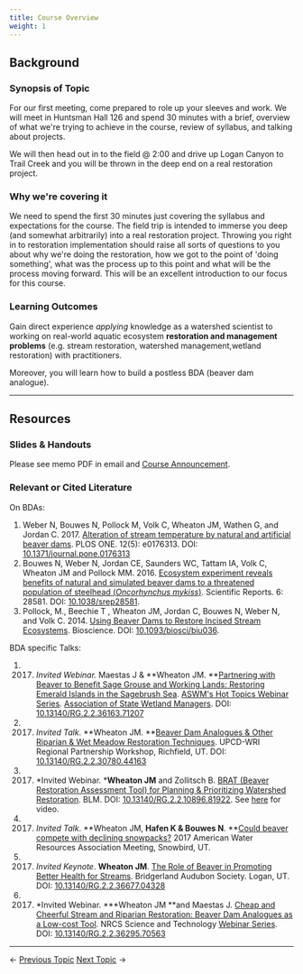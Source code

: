 ```yaml
---
title: Course Overview
weight: 1
---
```


## Background

### Synopsis of Topic
For our first meeting, come prepared to role up your sleeves and work. We will meet in Huntsman Hall 126 and spend 30 minutes with a brief, overview of what we're trying to achieve in the course, review of syllabus, and talking about projects. 

We will then head out in to the field @ 2:00 and drive up Logan Canyon to Trail Creek and you will be thrown in the deep end on a real restoration project.   

### Why we're covering it
We need to spend the first 30 minutes just covering the syllabus and expectations for the course. The field trip is intended to immerse you deep (and somewhat arbitrarily) into a real restoration project. Throwing you right in to restoration implementation should raise all sorts of questions to you about why we're doing the restoration, how we got to the point of 'doing something', what was the process up to this point and what will be the process moving forward. This will be an excellent introduction to our focus for this course.

### Learning Outcomes
Gain direct experience *applying* knowledge as a watershed scientist to working on real-world aquatic ecosystem **restoration and management problems** (e.g. stream restoration, watershed management,wetland restoration) with practitioners. 

Moreover, you will learn how to build a postless BDA (beaver dam analogue).

------
## Resources

### Slides & Handouts
Please see memo PDF in email and [Course Announcement](https://usu.instructure.com/courses/468472/discussion_topics/1534027).

### Relevant or Cited Literature

On BDAs:

1. Weber N, Bouwes N, Pollock M, Volk C,  Wheaton JM, Wathen G, and Jordan C. 2017. [Alteration of stream temperature by natural and artificial beaver dams](https://www.researchgate.net/publication/316995139_Alteration_of_stream_temperature_by_natural_and_artificial_beaver_dams). PLOS ONE. 12(5): e0176313. DOI: [10.1371/journal.pone.0176313](http://dx.doi.org/10.1371/journal.pone.0176313)
2. Bouwes N, Weber N, Jordan CE, Saunders WC, Tattam IA, Volk C, Wheaton JM and Pollock MM. 2016. [Ecosystem experiment reveals benefits of natural and simulated beaver dams to a threatened population of steelhead (*Oncorhynchus mykiss*)](http://www.nature.com/articles/srep28581). Scientific Reports. 6: 28581. DOI: [10.1038/srep28581](http://dx.doi.org/10.1038/srep28581).
3. Pollock, M., Beechie T , Wheaton JM, Jordan C,  Bouwes N, Weber N, and Volk C. 2014. [Using Beaver Dams  to Restore Incised Stream Ecosystems](https://www.researchgate.net/publication/261215514_Using_Beaver_Dams_to_Restore_Incised_Stream_Ecosystems). Bioscience. DOI: [10.1093/biosci/biu036](http://dx.doi.org/10.1093/biosci/biu036).

BDA specific  Talks:

1. 2017. *Invited Webinar.* Maestas J & **Wheaton JM. **[Partnering with Beaver to Benefit Sage Grouse and Working Lands: Restoring Emerald Islands in the Sagebrush Sea](https://www.researchgate.net/publication/318707571_Partnering_with_Beaver_to_Benefit_Sage_Grouse_and_Working_Lands_Restoring_Emerald_Islands_in_the_Sagebrush_Sea). [ASWM's Hot Topics Webinar Series](https://www.aswm.org/aswm/aswm-webinarscalls/8386-aswm-hot-topics-webinar-series). [Association of State Wetland Managers](https://www.aswm.org/). DOI: [10.13140/RG.2.2.36163.71207](http://dx.doi.org/10.13140/RG.2.2.36163.71207)
2. 2017. *Invited Talk*. **Wheaton JM.  **[Beaver Dam Analogues & Other Riparian & Wet Meadow Restoration Techniques](https://www.researchgate.net/publication/316858589_Beaver_Dam_Analogues_Other_Riparian_Wet_Meadow_Restoration_Techniques). UPCD-WRI Regional Partnership Workshop, Richfield, UT. DOI: [10.13140/RG.2.2.30780.44163](http://dx.doi.org/10.13140/RG.2.2.30780.44163)
3. 2017. *Invited Webinar. ***Wheaton JM** and Zollitsch B. [BRAT (Beaver Restoration Assessment Tool) for Planning & Prioritizing Watershed Restoration](https://www.researchgate.net/publication/316796241_BRAT_Beaver_Restoration_Assessment_Tool_for_Planning_Prioritizing_Watershed_Restoration). BLM. DOI: [10.13140/RG.2.2.10896.81922](http://dx.doi.org/10.13140/RG.2.2.10896.81922). See [here](https://youtu.be/e28Ix-08PdM) for video. 
4. 2017. *Invited Talk*. **Wheaton JM, **Hafen K & Bouwes N**.  **[Could beaver compete with declining snowpacks?](https://www.researchgate.net/publication/318351273_Could_beaver_compete_with_a_declining_snowpack) 2017 American Water Resources Association Meeting, Snowbird, UT.
5. 2017. *Invited Keynote*. **Wheaton JM**. [The Role of Beaver in Promoting Better Health for Streams](https://www.researchgate.net/publication/316428092_The_Role_of_Beaver_in_Promoting_Better_Health_for_Streams). Bridgerland Audubon Society. Logan, UT. DOI: [10.13140/RG.2.2.36677.04328](http://dx.doi.org/10.13140/RG.2.2.36677.04328)
6. 2017. *Invited Webinar. ***Wheaton JM **and Maestas J. [Cheap and Cheerful Stream and Riparian Restoration: Beaver Dam Analogues as a Low-cost Tool](https://www.researchgate.net/publication/315498006_Cheap_and_Cheerful_Stream_and_Riparian_Restoration_Beaver_Dam_Analogues_as_a_Low-cost_Tool). NRCS Science and Technology [Webinar Series](https://www.researchgate.net/publication/315498006_Cheap_and_Cheerful_Stream_and_Riparian_Restoration_Beaver_Dam_Analogues_as_a_Low-cost_Tool). DOI: [10.13140/RG.2.2.36295.70563](http://dx.doi.org/10.13140/RG.2.2.36295.70563)

----
← [Previous Topic]()              [Next Topic]() →
